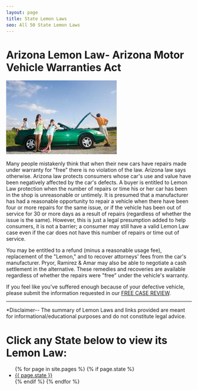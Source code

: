 ```yaml
---
layout: page
title: State Lemon Laws
seo: All 50 State Lemon Laws
---
```


# Arizona Lemon Law- Arizona Motor Vehicle Warranties Act

<img src="/images/broke2.jpg" class="right">

Many people mistakenly think that when their new cars have repairs made under warranty for "free" there is no violation of the law. Arizona law says otherwise. Arizona law protects consumers whose car's use and value have been negatively affected by the car's defects. A buyer is entitled to Lemon Law protection when the number of repairs or time his or her car has been in the shop is unreasonable or untimely. It is presumed that a manufacturer has had a reasonable opportunity to repair a vehicle when there have been four or more repairs for the same issue, or if the vehicle has been out of service for 30 or more days as a result of repairs (regardless of whether the issue is the same). However, this is just a legal presumption added to help consumers, it is not a barrier; a consumer may still have a valid Lemon Law case even if the car does not have this number of repairs or time out of service. 

You may be entitled to a refund (minus a reasonable usage fee), replacement of the "Lemon," and to recover attorneys' fees from the car's manufacturer.  Pryor, Ramirez & Amar may also be able to negotiate a cash settlement in the alternative. These remedies and recoveries are available regardless of whether the repairs were "free" under the vehicle's warranty.

If you feel like you've suffered enough because of your defective vehicle, please submit the information requested in our [FREE CASE REVIEW](/lemon-law-free-case-review.html).

<hr>

*Disclaimer-- The summary of Lemon Laws and links provided are meant for informational/educational purposes and do not constitute legal advice.


# Click any State below to view its Lemon Law:


<ul class="list-states">
{% for page in site.pages %}
    {% if page.state %}
        <li><a href="{{ page.url | prepend: site.baseurl }}">{{ page.state }}</a></li>
    {% endif %}
{% endfor %}
</ul>